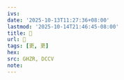 ```yaml
---
ivs:
date: '2025-10-13T11:27:36+08:00'
lastmod: '2025-10-14T21:46:45-08:00'
title: 󰘭
url: 󰘭
tags: [更, 更]
hex: 
src: GHZR, DCCV
note:
---
```

